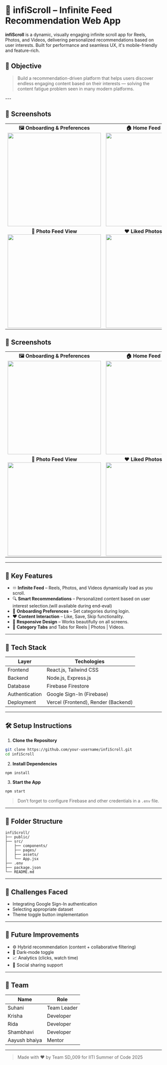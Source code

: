 
# 📱 infiScroll – Infinite Feed Recommendation Web App

**infiScroll** is a dynamic, visually engaging infinite scroll app for Reels, Photos, and Videos, delivering personalized recommendations based on user interests. Built for performance and seamless UX, it's mobile-friendly and feature-rich.
## 🎯 Objective

> Build a recommendation-driven platform that helps users discover endless engaging content based on their interests — solving the content fatigue problem seen in many modern platforms.

---<h2>📸 Screenshots</h2>

<table>
  <tr>
    <td align="center">
      <strong>🖼️ Onboarding & Preferences</strong><br>
      <img src="https://github.com/user-attachments/assets/949d2a93-25ee-454a-a9da-2f1be26c2483" width="300"/>
    </td>
    <td align="center">
      <strong>🏠 Home Feed – Reels</strong><br>
      <img src="https://github.com/user-attachments/assets/335e731b-8c09-405c-8150-1f4624db66aa" width="300"/>
    </td>
  </tr>
  <tr>
    <td align="center">
      <strong>📸 Photo Feed View</strong><br>
      <img src="https://github.com/user-attachments/assets/0ad3d3ec-2520-4df2-b9a4-b108e7309318" width="300"/>
    </td>
    <td align="center">
      <strong>❤️ Liked Photos Screen</strong><br>
      <img src="https://github.com/user-attachments/assets/78e78088-62bd-4f4d-89aa-162949c202e7" width="300"/>
    </td>
  </tr>
</table>
<h2>📸 Screenshots</h2>

<table>
  <tr>
    <td align="center">
      <strong>🖼️ Onboarding & Preferences</strong><br>
      <img src="https://github.com/user-attachments/assets/949d2a93-25ee-454a-a9da-2f1be26c2483" width="300"/>
    </td>
    <td align="center">
      <strong>🏠 Home Feed – Reels</strong><br>
      <img src="https://github.com/user-attachments/assets/335e731b-8c09-405c-8150-1f4624db66aa" width="300"/>
    </td>
  </tr>
  <tr>
    <td align="center">
      <strong>📸 Photo Feed View</strong><br>
      <img src="https://github.com/user-attachments/assets/0ad3d3ec-2520-4df2-b9a4-b108e7309318" width="300"/>
    </td>
    <td align="center">
      <strong>❤️ Liked Photos Screen</strong><br>
      <img src="https://github.com/user-attachments/assets/78e78088-62bd-4f4d-89aa-162949c202e7" width="300"/>
    </td>
  </tr>
</table>



---

## 🔑 Key Features

- ♾️ **Infinite Feed** – Reels, Photos, and Videos dynamically load as you scroll.
- 🔍 **Smart Recommendations** – Personalized content based on user interest selection.(will available during end-eval)
- 🎯 **Onboarding Preferences** – Set categories during login.
- ❤️ **Content Interaction** – Like, Save, Skip functionality.
- 🌈 **Responsive Design** – Works beautifully on all screens.
- 📁 **Category Tabs** and Tabs for Reels | Photos | Videos.

---

## 🧠 Tech Stack

| Layer          | Techologies               |
|----------------|--------------------------|
| Frontend       | React.js, Tailwind CSS   |
| Backend        | Node.js, Express.js      |
| Database       | Firebase Firestore       |
| Authentication | Google Sign-In (Firebase)|
| Deployment     | Vercel (Frontend), Render (Backend) |

---

## 🛠️ Setup Instructions

1. **Clone the Repository**
```bash
git clone https://github.com/your-username/infiScroll.git
cd infiScroll
```

2. **Install Dependencies**
```bash
npm install
```

3. **Start the App**
```bash
npm start
```

> Don’t forget to configure Firebase and other credentials in a `.env` file.

---

## 📁 Folder Structure

```
infiScroll/
├── public/
├── src/
│   ├── components/
│   ├── pages/
│   ├── assets/
│   └── App.jsx
├── .env
├── package.json
└── README.md
```

---

## 🧪 Challenges Faced

- Integrating Google Sign-In authentication
- Selecting appropriate dataset
- Theme toggle button implementation

---

## 🔮 Future Improvements

- ⚙️ Hybrid recommendation (content + collaborative filtering)
- 🌙 Dark-mode toggle
- 📈 Analytics (clicks, watch time)
- 📢 Social sharing support

---

## 👥 Team

| Name       | Role          |
|------------|---------------|
| Suhani     | Team Leader   |
| Krisha     | Developer     |
| Rida       | Developer     |
| Shambhavi  | Developer     |
| Aayush bhaiya    | Mentor        |

---



> Made with ❤️ by Team SD_009 for IITI Summer of Code 2025
